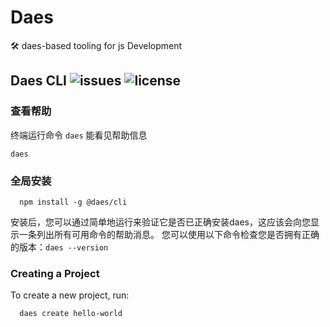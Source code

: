 # Daes
🛠️ daes-based tooling for js Development

## Daes CLI  ![issues](https://img.shields.io/github/issues/hzs0623/rollup-cli) ![license](https://img.shields.io/github/license/hzs0623/rollup-cli)

### 查看帮助
终端运行命令 `daes` 能看见帮助信息
```
daes
```

### 全局安装
```
  npm install -g @daes/cli
```

安装后，您可以通过简单地运行来验证它是否已正确安装daes，这应该会向您显示一条列出所有可用命令的帮助消息。
您可以使用以下命令检查您是否拥有正确的版本：`daes --version`

### Creating a Project
To create a new project, run:
```
  daes create hello-world
```
